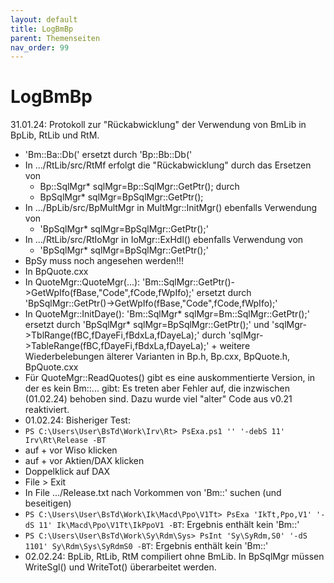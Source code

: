 ```yaml
---
layout: default
title: LogBmBp
parent: Themenseiten
nav_order: 99
---
```


# LogBmBp

31.01.24: Protokoll zur "Rückabwicklung" der Verwendung von BmLib in BpLib, RtLib und RtM.

- 'Bm::Ba::Db(' ersetzt durch 'Bp::Bb::Db('
- In .../RtLib/src/RtMf erfolgt die "Rückabwicklung" durch das Ersetzen von 
  - Bp::SqlMgr* sqlMgr=Bp::SqlMgr::GetPtr(); durch
  - BpSqlMgr* sqlMgr=BpSqlMgr::GetPtr();
- In .../BpLib/src/BpMultMgr in MultMgr::InitMgr() ebenfalls Verwendung von 
  - 'BpSqlMgr* sqlMgr=BpSqlMgr::GetPtr();'
- In .../RtLib/src/RtIoMgr in IoMgr::ExHdl() ebenfalls Verwendung von 
  - 'BpSqlMgr* sqlMgr=BpSqlMgr::GetPtr();'
- BpSy muss noch angesehen werden!!!
- In BpQuote.cxx
 - In QuoteMgr::QuoteMgr(...): 'Bm::SqlMgr::GetPtr()->GetWpIfo(fBase,"Code",fCode,fWpIfo);' ersetzt durch
 'BpSqlMgr::GetPtr()->GetWpIfo(fBase,"Code",fCode,fWpIfo);'
 - In QuoteMgr::InitDaye(): 'Bm::SqlMgr* sqlMgr=Bm::SqlMgr::GetPtr();'  ersetzt durch
 'BpSqlMgr* sqlMgr=BpSqlMgr::GetPtr();' und 'sqlMgr->TblRange(fBC,fDayeFi,fBdxLa,fDayeLa);' durch 
 'sqlMgr->TableRange(fBC,fDayeFi,fBdxLa,fDayeLa);' + weitere Wiederbelebungen älterer Varianten in
 Bp.h, Bp.cxx,  BpQuote.h, BpQuote.cxx
 - Für QuoteMgr::ReadQuotes() gibt es eine auskommentierte Version, in der es kein Bm::... gibt:
 Es treten aber Fehler auf, die inzwischen (01.02.24) behoben sind. Dazu wurde viel "alter" Code aus v0.21 
 reaktiviert.
- 01.02.24: Bisheriger Test:
 - ````PS C:\Users\User\BsTd\Work\Irv\Rt> PsExa.ps1 '' '-debS 11' Irv\Rt\Release -BT````
 - auf + vor Wiso klicken
 - auf + vor Aktien/DAX klicken
 - Doppelklick auf DAX
 - File > Exit
 - In File .../Release.txt nach Vorkommen von 'Bm::' suchen (und beseitigen) 
- ```` PS C:\Users\User\BsTd\Work\Ik\Macd\Ppo\V1Tt> PsExa 'IkTt,Ppo,V1' '-dS 11' Ik\Macd\Ppo\V1Tt\IkPpoV1 -BT ````:
Ergebnis enthält kein 'Bm::'
- ````PS C:\Users\User\BsTd\Work\Sy\Rdm\Sys> PsInt 'Sy\SyRdm,S0' '-dS 1101' Sy\Rdm\Sys\SyRdmS0 -BT````:
Ergebnis enthält kein 'Bm::'
- 02.02.24: BpLib, RtLib, RtM compiliert ohne BmLib. In BpSqlMgr müssen WriteSgl() und WriteTot() überarbeitet
werden.
